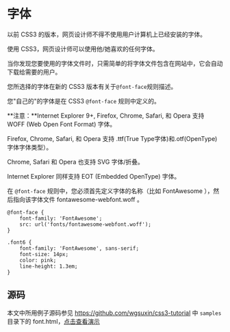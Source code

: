字体
====

以前 CSS3 的版本，网页设计师不得不使用用户计算机上已经安装的字体。

使用 CSS3，网页设计师可以使用他/她喜欢的任何字体。

当你发现您要使用的字体文件时，只需简单的将字体文件包含在网站中，它会自动下载给需要的用户。

您所选择的字体在新的 CSS3 版本有关于`@font-face`规则描述。

您"自己的"的字体是在 CSS3 `@font-face` 规则中定义的。

**注意：**Internet Explorer 9+, Firefox, Chrome, Safari, 和 Opera 支持 WOFF (Web Open Font Format) 字体。

Firefox, Chrome, Safari, 和 Opera 支持 .ttf(True Type字体)和.otf(OpenType)字体字体类型）。

Chrome, Safari 和 Opera 也支持 SVG 字体/折叠。

Internet Explorer 同样支持 EOT (Embedded OpenType) 字体。

在 `@font-face` 规则中，您必须首先定义字体的名称（比如 FontAwesome ），然后指向该字体文件 fontawesome-webfont.woff 。

    @font-face {
        font-family: 'FontAwesome';
        src: url('fonts/fontawesome-webfont.woff');
    }

    .font6 {
        font-family: 'FontAwesome', sans-serif;
        font-size: 14px;
        color: pink;
        line-height: 1.3em;
    }

## 源码

本文中所用例子源码参见
<https://github.com/wgsuxin/css3-tutorial> 中 `samples` 目录下的 font.html，[点击查看演示](https://wgsuxin.github.io/css3-tutorial/samples/font.html)
